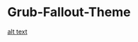 # Grub-Fallout-Theme

[alt text](https://github.com/mariorodriguezruiz/Grub-Fallout-Theme/blob/master/preview.tif)
